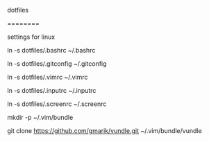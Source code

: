 dotfiles

========

settings for linux

ln -s dotfiles/.bashrc ~/.bashrc

ln -s dotfiles/.gitconfig ~/.gitconfig

ln -s dotfiles/.vimrc ~/.vimrc

ln -s dotfiles/.inputrc ~/.inputrc

ln -s dotfiles/.screenrc ~/.screenrc

mkdir -p ~/.vim/bundle

git clone https://github.com/gmarik/vundle.git ~/.vim/bundle/vundle
